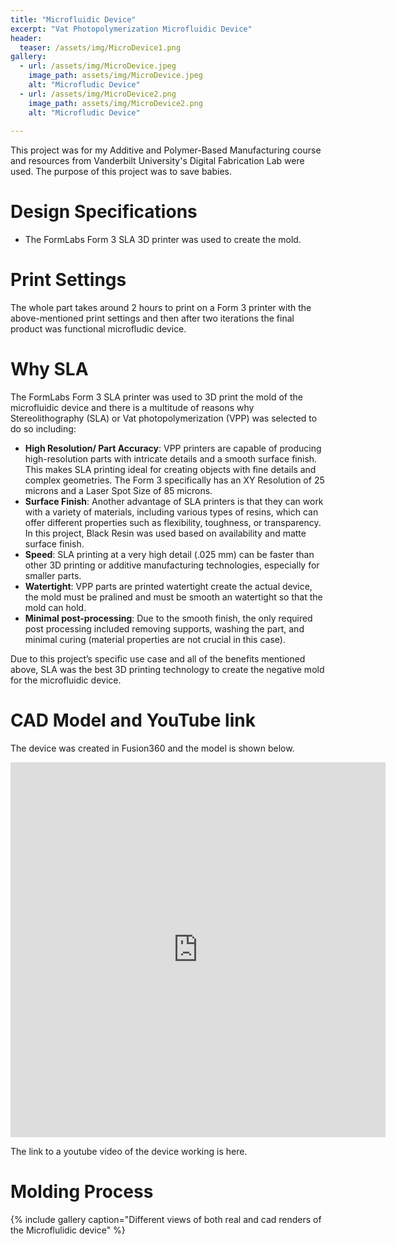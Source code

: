```yaml
---
title: "Microfluidic Device"
excerpt: "Vat Photopolymerization Microfluidic Device"
header:
  teaser: /assets/img/MicroDevice1.png
gallery:
  - url: /assets/img/MicroDevice.jpeg
    image_path: assets/img/MicroDevice.jpeg
    alt: "Microfludic Device"
  - url: /assets/img/MicroDevice2.png
    image_path: assets/img/MicroDevice2.png
    alt: "Microfludic Device"
   
---
```


This project was for my Additive and Polymer-Based Manufacturing course and resources from Vanderbilt University's Digital Fabrication Lab were used. The purpose of this project was to save babies. 

# Design Specifications

* The FormLabs Form 3 SLA 3D printer was used to create the mold.

# Print Settings
 
The whole part takes around 2 hours to print on a Form 3 printer with the above-mentioned print settings and then after two iterations the final product was functional microfludic device.

# Why SLA

The FormLabs Form 3 SLA printer was used to 3D print the mold of the microfluidic device and there is a multitude of reasons why Stereolithography (SLA) or Vat photopolymerization (VPP) was selected to do so including:
* **High Resolution/ Part Accuracy**: VPP printers are capable of producing high-resolution parts with intricate details and a smooth surface finish. This makes SLA printing ideal for creating objects with fine details and complex geometries. The Form 3 specifically has an XY Resolution of 25 microns and a Laser Spot Size of 85 microns. 
* **Surface Finish**: Another advantage of SLA printers is that they can work with a variety of materials, including various types of resins, which can offer different properties such as flexibility, toughness, or transparency. In this project, Black Resin was used based on availability and matte surface finish. 
* **Speed**: SLA printing at a very high detail (.025 mm) can be faster than other 3D printing or additive manufacturing technologies, especially for smaller parts.
* **Watertight**: VPP parts are printed watertight create the actual device, the mold must be pralined and must be smooth an watertight so that the mold can hold. 
* **Minimal post-processing**: Due to the smooth finish, the only required post processing included removing supports, washing the part, and minimal curing (material properties are not crucial in this case).

Due to this project’s specific use case and all of the benefits mentioned above, SLA was the best 3D printing technology to create the negative mold for the microfluidic device. 


# CAD Model and YouTube link 

The device was created in Fusion360 and the model is shown below.

<iframe src="https://a360.co/3TCQDGO" width="600" height="600" allowfullscreen="true" webkitallowfullscreen="true" mozallowfullscreen="true"  frameborder="0"></iframe>
 
 The link to a youtube video of the device working is here. 


# Molding Process

{% include gallery caption="Different views of both real and cad renders of the Microflulidic device" %} 
